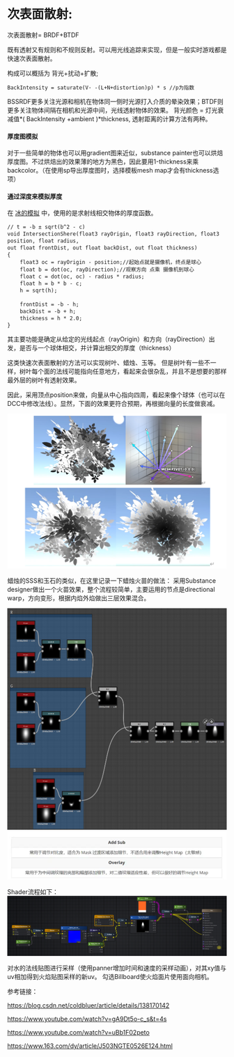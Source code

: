 # 次表面散射:
次表面散射= BRDF+BTDF 


既有透射又有规则和不规则反射。可以用光线追踪来实现，但是一般实时游戏都是快速次表面散射。

构成可以概括为 背光+扰动+扩散; 
```
BackIntensity = saturate(V· -(L+N+distortion)p) * s //p为指数
```
BSSRDF更多关注光源和相机在物体同一侧时光源打入介质的晕染效果；BTDF则更多关注物体间隔在相机和光源中间，光线透射物体的效果。
背光颜色 = 灯光衰减值*( BackIntensity +ambient )*thickness, 透射距离的计算方法有两种。

#### 厚度图模拟 

对于一些简单的物体也可以用gradient图来近似，substance painter也可以烘焙厚度图。不过烘焙出的效果薄的地方为黑色，因此要用1-thickness来乘backcolor。（在使用sp导出厚度图时，选择模板mesh map才会有thickness选项）

#### 通过深度来模拟厚度
在 [冰的模拟](https://www.163.com/dy/article/J503NGTE0526E124.html) 中，使用的是求射线相交物体的厚度函数。
```
// t = -b ± sqrt(b^2 - c)
void IntersectionShere(float3 rayOrigin, float3 rayDirection, float3 position, float radius,
out float frontDist, out float backDist, out float thickness)
{
    float3 oc = rayOrigin - position;//起始点就是摄像机，终点是球心
    float b = dot(oc, rayDirection);//观察方向 点乘 摄像机到球心
    float c = dot(oc, oc) - radius * radius;
    float h = b * b - c;
    h = sqrt(h);
    
    frontDist = -b - h;
    backDist = -b + h;
    thickness = h * 2.0;
}
```
其主要功能是确定从给定的光线起点（rayOrigin）和方向（rayDirection）出发，是否与一个球体相交，并计算出相交的厚度（thickness）

这类快速次表面散射的方法可以实现树叶、蜡烛、玉等。
但是树叶有一些不一样，树叶每个面的法线可能指向任意地方，看起来会很杂乱，并且不是想要的那样最外层的树叶有透射效果。

因此，采用顶点position来做，向量从中心指向四周，看起来像个球体（也可以在DCC中修改法线）。显然，下面的效果更符合预期，再根据向量的长度做衰减。

![这里写图片描述](https://github.com/ban-kexuan/StudyNotes/blob/master/Assets/NotePic/SSS/SSS-tree.png)

蜡烛的SSS和玉石的类似，在这里记录一下蜡烛火苗的做法：
采用Substance designer做出一个火苗效果，整个流程较简单，主要运用的节点是directional warp，方向变形，根据内焰外焰做出三层效果混合。

![这里写图片描述](https://github.com/ban-kexuan/StudyNotes/blob/master/Assets/NotePic/SSS/SSS-firesd.png)
![这里写图片描述](https://github.com/ban-kexuan/StudyNotes/blob/master/Assets/NotePic/SSS/SSS-blend.png)

Shader流程如下：
![这里写图片描述](https://github.com/ban-kexuan/StudyNotes/blob/master/Assets/NotePic/SSS/SSS-fire.png)

对水的法线贴图进行采样（使用panner增加时间和速度的采样动画），对其xy值与uv相加得到火焰贴图采样的新uv。 勾选Billboard使火焰面片使用面向相机。

参考链接：

https://blog.csdn.net/coldbluer/article/details/138170142

https://www.youtube.com/watch?v=gA9Dt5o-c_s&t=4s

https://www.youtube.com/watch?v=uBb1F02peto

https://www.163.com/dy/article/J503NGTE0526E124.html

